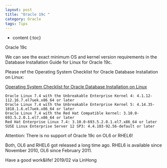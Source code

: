 ```yaml
---
layout: post
title: "Oracle 19c "
category: Oracle
tags: Tips
---
```


* content
{:toc}



Oracle 19c




We can see the exact minimum OS and kernel version requirements in the Database Installation Guide for Linux for Oracle 19c. 

Please ref the Operating System Checklist for Oracle Database Installation on Linux:

[Operating System Checklist for Oracle Database Installation on Linux](https://docs.oracle.com/en/database/oracle/oracle-database/19/ladbi/operating-system-checklist-for-oracle-database-installation-on-linux.html#GUID-E5C0A90E-7750-45D9-A8BC-C7319ED934F0)

    Oracle Linux 7.4 with the Unbreakable Enterprise Kernel 4: 4.1.12-112.16.7.el7uek.x86_64 or later
    Oracle Linux 7.4 with the Unbreakable Enterprise Kernel 5: 4.14.35-1818.1.6.el7uek.x86_64 or later
    Oracle Linux 7.4 with the Red Hat Compatible kernel: 3.10.0-693.5.2.0.1.el7.x86_64 or later
    Red Hat Enterprise Linux 7.4: 3.10.0-693.5.2.0.1.el7.x86_64 or later
    SUSE Linux Enterprise Server 12 SP3: 4.4.103-92.56-default or later

Attention: There is no support of Oracle 19c on OL6 or RHEL6!

Both, OL6 and RHEL6 got released a long time ago. RHEL6 is available since November 2010, OL6 since February 2011.


Have a good work&life! 2019/02 via LinHong



